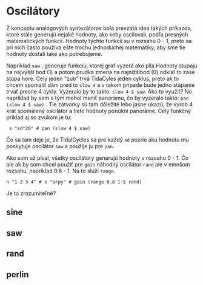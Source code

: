 # Oscilátory

Z konceptu analógových syntezátorov bola prevzatá idea takých príkazov, ktoré stále generujú nejaké hodnoty, ako keby oscilovali, podľa presných matematických funkcií. Hodnoty týchto funkcií su v rozsahu 0 - 1, preto sa pri nich často používa ešte trochu jednoduchej matematiky, aby sme tie hodnoty dostali také ako potrebujeme.

Napríklad ```saw``` , generuje funkciu, ktorej graf vyzerá ako píla.Hodnoty stupaju na najvyšší bod (1) a potom prudka zmena na najnižšíbod (0) odkiaľ to zase stúpa hore. Celý jeden "zub" trvá TidaCyles jeden cyklus, preto ak to chcem spomaliť dám pred to ```slow 4``` a v takom prípade bude jedno stápanie trvať presne 4 cykly. Vyzeralo by to takto: ```slow 4 $ saw```. Ako to využiť? No napríklad by som s tým mohol meniť panorámu, čo by vyzeralo takto: ```pan (slow 4 $ saw)``` . Tie zátvorky sú tam dôležité lebo jasne ukazú, že vyrob 4 krát spomalený oscilátor a tieto hodnoty ponúkni panoráme. Celý funkčný priklad aj so zvukom je tu:

``` s "sd*20" # pan (slow 4 $ saw)```

Čo sa tam deje je, že TidalCycles sa pre každý ```sd``` pozrie akú hodnotu mu poskytuje oscilátor ```saw``` a použije ju pre ```pan```.


Ako som už písal, všetky oscilátory generujú hodnoty v rozsahu 0 - 1. Čo ale ak by som chcel použiť pre ```gain``` náhodný oscilátor ```rand``` ale v menšom rozsahu, napríklad 0.8 - 1. Na to slúži ```range```.

```n "1 2 3 4" # s "arpy" # gain (range 0.8 1 $ rand)```

Je to zrozumiteľné?

## sine

## saw

## rand

## perlin
